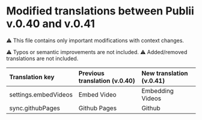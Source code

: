 # Modified translations between Publii v.0.40 and v.0.41

⚠️ This file contains only important modifications with context changes. 

⚠️ Typos or semantic improvements are not included.
⚠️ Added/removed translations are not included.


| Translation key                           | Previous translation (v.0.40) | New translation (v.0.41) |
| :---------------------------------------- | :---------------------------- | :----------------------- |
| settings.embedVideos                      | Embed Video                   | Embedding Videos         |
| sync.githubPages                          | Github Pages                  | Github                   |